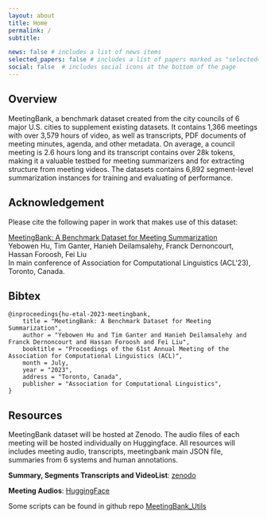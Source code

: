```yaml
---
layout: about
title: Home
permalink: /
subtitle:

news: false # includes a list of news items
selected_papers: false # includes a list of papers marked as "selected={true}"
social: false  # includes social icons at the bottom of the page
---
```


## Overview

MeetingBank, a benchmark dataset created from the city councils of 6 major U.S. cities to supplement existing datasets. It contains 1,366 meetings with over 3,579 hours of video, as well as transcripts, PDF documents of meeting minutes, agenda, and other metadata. On average, a council meeting is 2.6 hours long and its transcript contains over 28k tokens, making it a valuable testbed for meeting summarizers and for extracting structure from meeting videos. The datasets contains 6,892 segment-level summarization instances for training and evaluating of performance. 

## Acknowledgement

Please cite the following paper in work that makes use of this dataset:

[MeetingBank: A Benchmark Dataset for Meeting Summarization](https://arxiv.org/abs/2305.17529)\
Yebowen Hu, Tim Ganter, Hanieh Deilamsalehy, Franck Dernoncourt, Hassan Foroosh, Fei Liu\
In main conference of Association for Computational Linguistics (ACL'23), Toronto, Canada.


## Bibtex
```
@inproceedings{hu-etal-2023-meetingbank,
    title = "MeetingBank: A Benchmark Dataset for Meeting Summarization",
    author = "Yebowen Hu and Tim Ganter and Hanieh Deilamsalehy and Franck Dernoncourt and Hassan Foroosh and Fei Liu",
    booktitle = "Proceedings of the 61st Annual Meeting of the Association for Computational Linguistics (ACL)",
    month = July,
    year = "2023",
    address = "Toronto, Canada",
    publisher = "Association for Computational Linguistics",
}
```

## Resources

MeetingBank dataset will be hosted at Zenodo. The audio files of each meeting will be hosted individually on Huggingface. All resources will includes meeting audio, transcripts, meetingbank main JSON file, summaries from 6 systems and human annotations.

**Summary, Segments Transcripts and VideoList**: [zenodo](https://zenodo.org/record/7989108)

**Meeting Audios**: [HuggingFace](https://huggingface.co/datasets/huuuyeah/MeetingBank)

Some scripts can be found in github repo [MeetingBank_Utils](https://github.com/YebowenHu/MeetingBank-utils)
